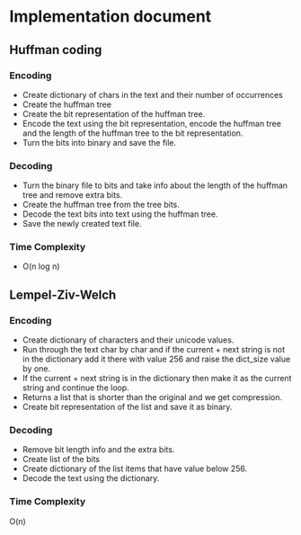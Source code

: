 # Implementation document

## Huffman coding
### Encoding
- Create dictionary of chars in the text and their number of occurrences
- Create the huffman tree
- Create the bit representation of the huffman tree. 
- Encode the text using the bit representation, encode the huffman tree and the length of the huffman tree to the bit representation.
- Turn the bits into binary and save the file.

### Decoding
- Turn the binary file to bits and take info about the length of the huffman tree and remove extra bits.
- Create the huffman tree from the tree bits. 
- Decode the text bits into text using the huffman tree.
- Save the newly created text file.

### Time Complexity
- O(n log n)


## Lempel-Ziv-Welch
### Encoding
- Create dictionary of characters and their unicode values.
- Run through the text char by char and if the current + next string is not in the dictionary add it there with value 256 and raise the dict_size value by one. 
- If the current + next string is in the dictionary then make it as the current string and continue the loop.
- Returns a list that is shorter than the original and we get compression.
- Create bit representation of the list and save it as binary.
### Decoding
- Remove bit length info and the extra bits. 
- Create list of the bits
- Create dictionary of the list items that have value below 256.
- Decode the text using the dictionary.

### Time Complexity
O(n)